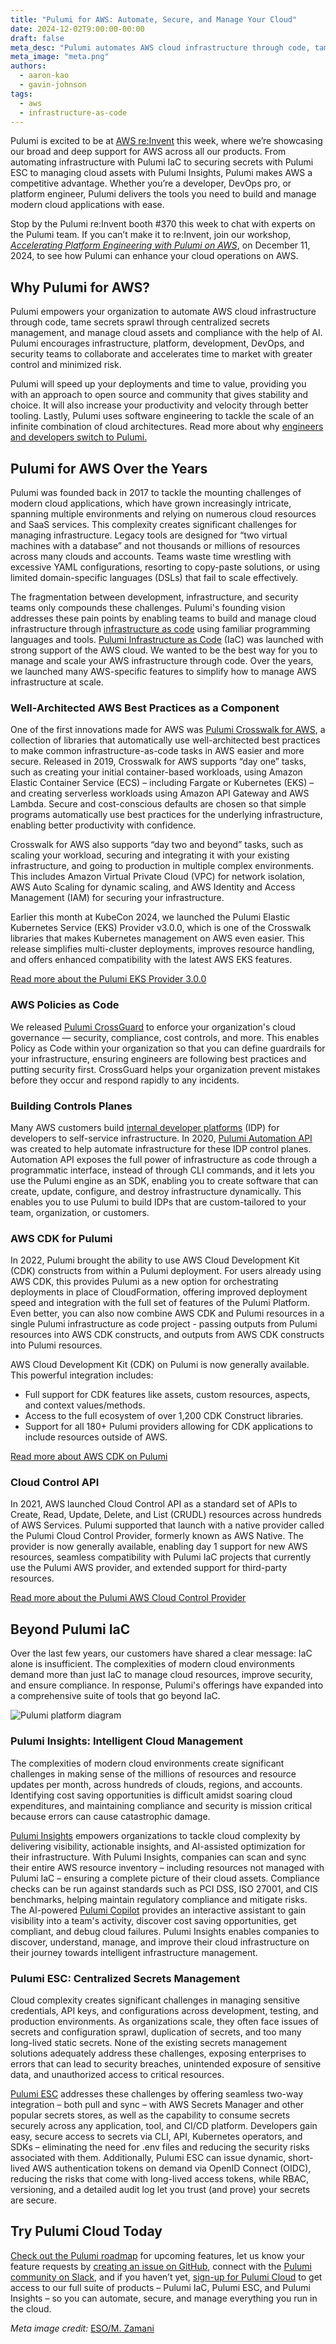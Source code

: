 ```yaml
---
title: "Pulumi for AWS: Automate, Secure, and Manage Your Cloud"
date: 2024-12-02T9:00:00-00:00
draft: false
meta_desc: "Pulumi automates AWS cloud infrastructure through code, tames secrets sprawl, and manages cloud assets and compliance."
meta_image: "meta.png"
authors:
  - aaron-kao
  - gavin-johnson
tags:
  - aws
  - infrastructure-as-code
---
```


Pulumi is excited to be at [AWS re:Invent](/reinvent/) this week, where we’re showcasing our broad and deep support for AWS across all our products. From automating infrastructure with Pulumi IaC to securing secrets with Pulumi ESC to managing cloud assets with Pulumi Insights, Pulumi makes AWS a competitive advantage. Whether you’re a developer, DevOps pro, or platform engineer, Pulumi delivers the tools you need to build and manage modern cloud applications with ease.

Stop by the Pulumi re:Invent booth #370 this week to chat with experts on the Pulumi team. If you can’t make it to re:Invent, join our workshop, [_Accelerating Platform Engineering with Pulumi on AWS_](/resources/aws-immersion-day-platform-engineering/), on December 11, 2024, to see how Pulumi can enhance your cloud operations on AWS.

<!--more-->

## Why Pulumi for AWS?

Pulumi empowers your organization to automate AWS cloud infrastructure through code, tame secrets sprawl through centralized secrets management, and manage cloud assets and compliance with the help of AI. Pulumi encourages infrastructure, platform, development, DevOps, and security teams to collaborate and accelerates time to market with greater control and minimized risk.

Pulumi will speed up your deployments and time to value, providing you with an approach to open source and community that gives stability and choice. It will also increase your productivity and velocity through better tooling. Lastly, Pulumi uses software engineering to tackle the scale of an infinite combination of cloud architectures. Read more about why [engineers and developers switch to Pulumi.](/blog/why-switch-to-pulumi/)

## Pulumi for AWS Over the Years

Pulumi was founded back in 2017 to tackle the mounting challenges of modern cloud applications, which have grown increasingly intricate, spanning multiple environments and relying on numerous cloud resources and SaaS services. This complexity creates significant challenges for managing infrastructure. Legacy tools are designed for “two virtual machines with a database” and not thousands or millions of resources across many clouds and accounts. Teams waste time wrestling with excessive YAML configurations, resorting to copy-paste solutions, or using limited domain-specific languages (DSLs) that fail to scale effectively.

The fragmentation between development, infrastructure, and security teams only compounds these challenges. Pulumi's founding vision addresses these pain points by enabling teams to build and manage cloud infrastructure through [infrastructure as code](/what-is/what-is-infrastructure-as-code/) using familiar programming languages and tools. [Pulumi Infrastructure as Code](/product/infrastructure-as-code/) (IaC) was launched with strong support of the AWS cloud. We wanted to be the best way for you to manage and scale your AWS infrastructure through code. Over the years, we launched many AWS-specific features to simplify how to manage AWS infrastructure at scale.

### Well-Architected AWS Best Practices as a Component

One of the first innovations made for AWS was [Pulumi Crosswalk for AWS](/docs/iac/clouds/aws/guides/), a collection of libraries that automatically use well-architected best practices to make common infrastructure-as-code tasks in AWS easier and more secure. Released in 2019, Crosswalk for AWS supports “day one” tasks, such as creating your initial container-based workloads, using Amazon Elastic Container Service (ECS) – including Fargate or Kubernetes (EKS) – and creating serverless workloads using Amazon API Gateway and AWS Lambda. Secure and cost-conscious defaults are chosen so that simple programs automatically use best practices for the underlying infrastructure, enabling better productivity with confidence.

Crosswalk for AWS also supports “day two and beyond” tasks, such as scaling your workload, securing and integrating it with your existing infrastructure, and going to production in multiple complex environments. This includes Amazon Virtual Private Cloud (VPC) for network isolation, AWS Auto Scaling for dynamic scaling, and AWS Identity and Access Management (IAM) for securing your infrastructure.

Earlier this month at KubeCon 2024, we launched the Pulumi Elastic Kubernetes Service (EKS) Provider v3.0.0, which is one of the Crosswalk libraries that makes Kubernetes management on AWS even easier. This release simplifies multi-cluster deployments, improves resource handling, and offers enhanced compatibility with the latest AWS EKS features.

[Read more about the Pulumi EKS Provider 3.0.0](/blog/eks-v3-release/)

### AWS Policies as Code

We released [Pulumi CrossGuard](/crossguard/) to enforce your organization's cloud governance — security, compliance, cost controls, and more. This enables Policy as Code within your organization so that you can define guardrails for your infrastructure, ensuring engineers are following best practices and putting security first. CrossGuard helps your organization prevent mistakes before they occur and respond rapidly to any incidents.

### Building Controls Planes

Many AWS customers build [internal developer platforms](/product/internal-developer-platforms/) (IDP) for developers to self-service infrastructure. In 2020, [Pulumi Automation API](/automation/) was created to help automate infrastructure for these IDP control planes. Automation API exposes the full power of infrastructure as code through a programmatic interface, instead of through CLI commands, and it lets you use the Pulumi engine as an SDK, enabling you to create software that can create, update, configure, and destroy infrastructure dynamically. This enables you to use Pulumi to build IDPs that are custom-tailored to your team, organization, or customers.

### AWS CDK for Pulumi

In 2022, Pulumi brought the ability to use AWS Cloud Development Kit (CDK) constructs from within a Pulumi deployment. For users already using AWS CDK, this provides Pulumi as a new option for orchestrating deployments in place of CloudFormation, offering improved deployment speed and integration with the full set of features of the Pulumi Platform. Even better, you can also now combine AWS CDK and Pulumi resources in a single Pulumi infrastructure as code project - passing outputs from Pulumi resources into AWS CDK constructs, and outputs from AWS CDK constructs into Pulumi resources.

AWS Cloud Development Kit (CDK) on Pulumi is now generally available. This powerful integration includes:

* Full support for CDK features like assets, custom resources, aspects, and context values/methods.
* Access to the full ecosystem of over 1,200 CDK Construct libraries.
* Support for all 180+ Pulumi providers allowing for CDK applications to include resources outside of AWS.

[Read more about AWS CDK on Pulumi](/blog/aws-cdk-on-pulumi-1.0/)

### Cloud Control API

In 2021, AWS launched Cloud Control API as a standard set of APIs to Create, Read, Update, Delete, and List (CRUDL) resources across hundreds of AWS Services. Pulumi supported that launch with a native provider called the Pulumi Cloud Control Provider, formerly known as AWS Native. The provider is now generally available, enabling day 1 support for new AWS resources, seamless compatibility with Pulumi IaC projects that currently use the Pulumi AWS provider, and extended support for third-party resources.

[Read more about the Pulumi AWS Cloud Control Provider](/blog/pulumi-aws-cloudcontrol-provider/)

## Beyond Pulumi IaC

Over the last few years, our customers have shared a clear message:  IaC alone is insufficient. The complexities of modern cloud environments demand more than just IaC to manage cloud resources, improve security, and ensure compliance. In response, Pulumi's offerings have expanded into a comprehensive suite of tools that go beyond IaC.

![Pulumi platform diagram](platform.png)

### Pulumi Insights: Intelligent Cloud Management

The complexities of modern cloud environments create significant challenges in making sense of the millions of resources and resource updates per month, across hundreds of clouds, regions, and accounts. Identifying cost saving opportunities is difficult amidst soaring cloud expenditures, and maintaining compliance and security is mission critical because errors can cause catastrophic damage.

[Pulumi Insights](/product/pulumi-insights/) empowers organizations to tackle cloud complexity by delivering visibility, actionable insights, and AI-assisted optimization for their infrastructure. With Pulumi Insights, companies can scan and sync their entire AWS resource inventory – including resources not managed with Pulumi IaC – ensuring a complete picture of their cloud assets. Compliance checks can be run against standards such as PCI DSS, ISO 27001, and CIS benchmarks, helping maintain regulatory compliance and mitigate risks. The AI-powered [Pulumi Copilot](/product/copilot/) provides an interactive assistant to gain visibility into a team's activity, discover cost saving opportunities, get compliant, and debug cloud failures. Pulumi Insights enables companies to discover, understand, manage, and improve their cloud infrastructure on their journey towards intelligent infrastructure management.

### Pulumi ESC: Centralized Secrets Management

Cloud complexity creates significant challenges in managing sensitive credentials, API keys, and configurations across development, testing, and production environments. As organizations scale, they often face issues of secrets and configuration sprawl, duplication of secrets, and too many long-lived static secrets. None of the existing secrets management solutions adequately address these challenges, exposing enterprises to errors that can lead to security breaches, unintended exposure of sensitive data, and unauthorized access to critical resources.

[Pulumi ESC](/product/secrets-management/) addresses these challenges by offering seamless two-way integration – both pull and sync – with AWS Secrets Manager and other popular secrets stores, as well as the capability to consume secrets securely across any application, tool, and CI/CD platform. Developers gain easy, secure access to secrets via CLI, API, Kubernetes operators, and SDKs – eliminating the need for .env files and reducing the security risks associated with them. Additionally, Pulumi ESC can issue dynamic, short-lived AWS authentication tokens on demand via OpenID Connect (OIDC), reducing the risks that come with long-lived access tokens, while RBAC, versioning, and a detailed audit log let you trust (and prove) your secrets are secure.

## Try Pulumi Cloud Today

[Check out the Pulumi roadmap](https://github.com/orgs/pulumi/projects/44/views/1) for upcoming features, let us know your feature requests by [creating an issue on GitHub](https://github.com/pulumi/pulumi/issues), connect with the [Pulumi community on Slack](https://slack.pulumi.com/), and if you haven’t yet, [sign-up for Pulumi Cloud](https://app.pulumi.com/signup) to get access to our full suite of products – Pulumi IaC, Pulumi ESC, and Pulumi Insights – so you can automate, secure, and manage everything you run in the cloud.

_Meta image credit:_  [ESO/M. Zamani](https://www.eso.org/public/images/potw2229a/)
